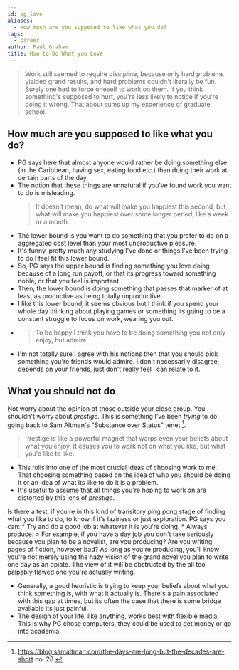 ```yaml
---
id: pg_love
aliases:
  - How much are you supposed to like what you do?
tags:
  - career
author: Paul Graham
title: How to Do What you Love
---
```


> Work still seemed to require discipline, because only hard problems yielded grand results, and hard problems
  couldn't literally be fun. Surely one had to force oneself to work on them.
> If you think something's supposed to hurt, you're less likely to notice if you're doing it wrong. That about sums up
  my experience of graduate school.

## How much are you supposed to like what you do?

* PG says here that almost anyone would rather be doing something else (in the Caribbean, having sex, eating food
  etc.) than doing their work at certain parts of the day.
* The notion that these things are unnatural if you've found work you want to do is misleading.
    > It doesn't mean, do what will make you happiest this second, but what will make you happiest over some longer
  period, like a week or a month.
* The lower bound is you want to do something that you prefer to do on a aggregated cost level than your most
  unproductive pleasure.
* It's funny, pretty much any studying I've done or things I've been trying to do I feel fit this lower bound.
* So, PG says the upper bound is finding something you love doing because of a long run payoff, or that its progress
  toward something noble, or that you feel is important.
* Then, the lower bound is doing something that passes that marker of at least as productive as being totally
  unproductive.
* I like this lower bound, it seems obvious but I think if you spend your whole day thinking about playing games or
  something its going to be a constant struggle to focus on work, wearing you out.
* > To be happy I think you have to be doing something you not only enjoy, but admire.
* I'm not totally sure I agree with his notions then that you should pick something you're friends would admire. I don't
  necessarily disagree, depends on your friends, just don't really feel I can relate to it.

## What you should not do

Not worry about the opinion of those outside your close group. You shouldn't worry about _prestige_. This is something
I've been _trying_ to do, going back to Sam Altman's "Substance over Status" tenet [^1].

> Prestige is like a powerful magnet that warps even your beliefs about what you enjoy. It causes you to work not on
what you like, but what you'd like to like.

* This rolls into one of the most crucial ideas of choosing work to me. That choosing something based on the idea of who
  you should be doing it or an idea of what its like to do it is a problem.
* It's useful to assume that all things you're hoping to work on are distorted by this lens of _prestige_.


Is there a test, if you're in this kind of transitory ping pong stage of finding what you like to do, to know if it's
laziness or just exploration. PG says you can:
    * Try and do a good job at whatever it is you're doing.
    * Always produce:
      >  For example, if you have a day job you don't take seriously because you plan to be a novelist, are you producing?
      Are you writing pages of fiction, however bad? As long as you're producing, you'll know you're not merely using the
      hazy vision of the grand novel you plan to write one day as an opiate. The view of it will be obstructed by the all
      too palpably flawed one you're actually writing.
* Generally, a good heuristic is trying to keep your beliefs about what you think something is, with what it actually
  is. There's a pain associated with this gap at times, but its often the case that there is some bridge available its
  just painful.
* The design of your life, like anything, works best with flexible media. This is why PG chose computers, they could be
  used to get money or go into academia.

[^1]: https://blog.samaltman.com/the-days-are-long-but-the-decades-are-short no. 28.





